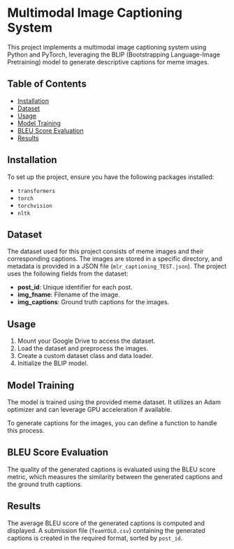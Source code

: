 # Multimodal Image Captioning System

This project implements a multimodal image captioning system using Python and PyTorch, leveraging the BLIP (Bootstrapping Language-Image Pretraining) model to generate descriptive captions for meme images.

## Table of Contents
- [Installation](#installation)
- [Dataset](#dataset)
- [Usage](#usage)
- [Model Training](#model-training)
- [BLEU Score Evaluation](#bleu-score-evaluation)
- [Results](#results)

## Installation

To set up the project, ensure you have the following packages installed:

- `transformers`
- `torch`
- `torchvision`
- `nltk`

## Dataset

The dataset used for this project consists of meme images and their corresponding captions. The images are stored in a specific directory, and metadata is provided in a JSON file (`mlr_captioning_TEST.json`). The project uses the following fields from the dataset:
- **post_id**: Unique identifier for each post.
- **img_fname**: Filename of the image.
- **img_captions**: Ground truth captions for the images.

## Usage

1. Mount your Google Drive to access the dataset.
2. Load the dataset and preprocess the images.
3. Create a custom dataset class and data loader.
4. Initialize the BLIP model.

## Model Training

The model is trained using the provided meme dataset. It utilizes an Adam optimizer and can leverage GPU acceleration if available. 

To generate captions for the images, you can define a function to handle this process.

## BLEU Score Evaluation

The quality of the generated captions is evaluated using the BLEU score metric, which measures the similarity between the generated captions and the ground truth captions.

## Results

The average BLEU score of the generated captions is computed and displayed. A submission file (`TeamYOLO.csv`) containing the generated captions is created in the required format, sorted by `post_id`.


